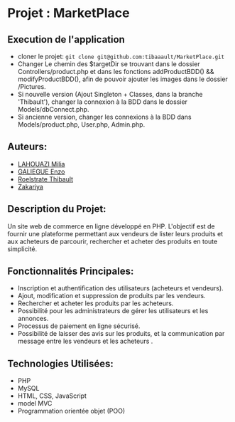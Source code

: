 # Projet : MarketPlace

## Execution de l'application 
- cloner le projet: `git clone git@github.com:tibaaault/MarketPlace.git`
- Changer Le chemin des $targetDir se trouvant dans le dossier Controllers/product.php et dans les fonctions addProductBDD() && modifyProductBDD(), afin de pouvoir ajouter les images dans le dossier /Pictures.
- Si nouvelle version (Ajout Singleton + Classes, dans la branche 'Thibault'), changer la connexion à la BDD dans le dossier Models/dbConnect.php.
- Si ancienne version, changer les connexions à la BDD dans Models/product.php, User.php, Admin.php. 

## Auteurs:
- [LAHOUAZI Milia](https://github.com/melialhz)
- [GALIEGUE Enzo](https://github.com/Enzo0011)
- [Roelstrate Thibault](https://github.com/tibaaault)
- [Zakariya](https://github.com/ZakariyaOSK)

## Description du Projet:

Un site web de commerce en ligne développé en PHP. L'objectif est de fournir une plateforme permettant aux vendeurs de lister leurs produits et aux acheteurs de parcourir, rechercher et acheter des produits en toute simplicité.

## Fonctionnalités Principales:

- Inscription et authentification des utilisateurs (acheteurs et vendeurs).
- Ajout, modification et suppression de produits par les vendeurs.
- Rechercher et acheter les produits par les acheteurs.
- Possibilité pour les administrateurs de gérer les utilisateurs et les annonces.
- Processus de paiement en ligne sécurisé.
- Possibilité de laisser des avis sur les produits, et la communication par message entre les vendeurs et les acheteurs .

## Technologies Utilisées:

- PHP
- MySQL
- HTML, CSS, JavaScript
- model MVC
- Programmation orientée objet (POO)



